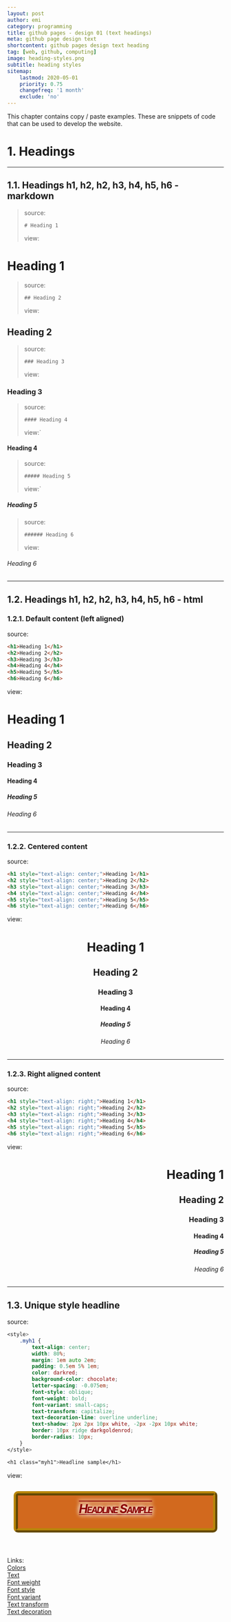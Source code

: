 ```yaml
---
layout: post
author: emi
category: programming
title: github pages - design 01 (text headings)
meta: github page design text
shortcontent: github pages design text heading
tag: [web, github, computing]
image: heading-styles.png
subtitle: heading styles
sitemap:
    lastmod: 2020-05-01
    priority: 0.75
    changefreq: '1 month'
    exclude: 'no'
---
```

This chapter contains copy / paste examples.
These are snippets of code that can be used to develop the website.  

# 1. Headings

---

## 1.1. Headings h1, h2, h2, h3, h4, h5, h6 - markdown

>source:
>
> `# Heading 1`
>
>view:  

# Heading 1  

>source:
>
> `## Heading 2`
>
>view:  

## Heading 2

>source:
>
> `### Heading 3`
>
>view:  

### Heading 3

>source:
>
> `#### Heading 4`
>
>view:`  

#### Heading 4

>source:
>
> `##### Heading 5`
>
>view:`  

##### Heading 5

>source:
>
> `###### Heading 6`
>
>view:  

###### Heading 6

---

## 1.2. Headings h1, h2, h2, h3, h4, h5, h6 - html

### 1.2.1. Default content (left aligned)

source:

```html
<h1>Heading 1</h1>
<h2>Heading 2</h2>
<h3>Heading 3</h3>
<h4>Heading 4</h4>
<h5>Heading 5</h5>
<h6>Heading 6</h6>
```
view:

<h1>Heading 1</h1>
<h2>Heading 2</h2>
<h3>Heading 3</h3>
<h4>Heading 4</h4>
<h5>Heading 5</h5>
<h6>Heading 6</h6>

---

### 1.2.2. Centered content

source:

```html
<h1 style="text-align: center;">Heading 1</h1>
<h2 style="text-align: center;">Heading 2</h2>
<h3 style="text-align: center;">Heading 3</h3>
<h4 style="text-align: center;">Heading 4</h4>
<h5 style="text-align: center;">Heading 5</h5>
<h6 style="text-align: center;">Heading 6</h6>
```
view:

<h1 style="text-align: center;">Heading 1</h1>
<h2 style="text-align: center;">Heading 2</h2>
<h3 style="text-align: center;">Heading 3</h3>
<h4 style="text-align: center;">Heading 4</h4>
<h5 style="text-align: center;">Heading 5</h5>
<h6 style="text-align: center;">Heading 6</h6>

---

### 1.2.3. Right aligned content

source:

```html
<h1 style="text-align: right;">Heading 1</h1>
<h2 style="text-align: right;">Heading 2</h2>
<h3 style="text-align: right;">Heading 3</h3>
<h4 style="text-align: right;">Heading 4</h4>
<h5 style="text-align: right;">Heading 5</h5>
<h6 style="text-align: right;">Heading 6</h6>
```
view:

<h1 style="text-align: right;">Heading 1</h1>
<h2 style="text-align: right;">Heading 2</h2>
<h3 style="text-align: right;">Heading 3</h3>
<h4 style="text-align: right;">Heading 4</h4>
<h5 style="text-align: right;">Heading 5</h5>
<h6 style="text-align: right;">Heading 6</h6>

---

## 1.3. Unique style headline

source:

```css
<style>
    .myh1 {
        text-align: center;
        width: 80%;
        margin: 1em auto 2em;
        padding: 0.5em 5% 1em;
        color: darkred;
        background-color: chocolate;
        letter-spacing: -0.075em;
        font-style: oblique;
        font-weight: bold;
        font-variant: small-caps;
        text-transform: capitalize;
        text-decoration-line: overline underline;
        text-shadow: 2px 2px 10px white, -2px -2px 10px white;
        border: 10px ridge darkgoldenrod;
        border-radius: 10px;
    }
</style>

<h1 class="myh1">Headline sample</h1>
```
view:  

<style>
    .myh1 {
        text-align: center;
        width: 80%;
        margin: 1em auto 2em;
        padding: 0.5em 5% 1em;
        color: darkred;
        background-color: chocolate;
        letter-spacing: -0.075em;
        font-style: oblique;
        font-weight: bold;
        font-variant: small-caps;
        text-transform: capitalize;
        text-decoration-line: overline underline;
        text-shadow: 2px 2px 10px white, -2px -2px 10px white;
        border: 10px ridge darkgoldenrod;
        border-radius: 10px;
    }
</style>

<h1 class="myh1">Headline sample</h1>

Links:  
[Colors](https://www.w3schools.com/colors/colors_names.asp)  
[Text](https://www.w3schools.com/csS/css_text.asp)  
[Font weight](https://www.w3schools.com/csSref/pr_font_weight.asp)  
[Font style](https://www.w3schools.com/cssref/pr_font_font-style.asp)  
[Font variant](https://www.w3schools.com/cssref/pr_font_font-variant.asp)  
[Text transform](https://www.w3schools.com/cssref/pr_text_text-transform.asp)  
[Text decoration](https://www.w3schools.com/cssref/css3_pr_text-decoration-line.asp)  

